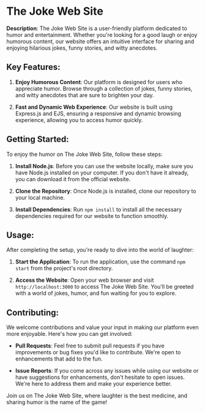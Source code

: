 # The Joke Web Site

**Description**: The Joke Web Site is a user-friendly platform dedicated to humor and entertainment. Whether you're looking for a good laugh or enjoy humorous content, our website offers an intuitive interface for sharing and enjoying hilarious jokes, funny stories, and witty anecdotes.

## Key Features:

1. **Enjoy Humorous Content**: Our platform is designed for users who appreciate humor. Browse through a collection of jokes, funny stories, and witty anecdotes that are sure to brighten your day.

3. **Fast and Dynamic Web Experience**: Our website is built using Express.js and EJS, ensuring a responsive and dynamic browsing experience, allowing you to access humor quickly.

## Getting Started:

To enjoy the humor on The Joke Web Site, follow these steps:

1. **Install Node.js**: Before you can use the website locally, make sure you have Node.js installed on your computer. If you don't have it already, you can download it from the official website.

2. **Clone the Repository**: Once Node.js is installed, clone our repository to your local machine.

3. **Install Dependencies**: Run `npm install` to install all the necessary dependencies required for our website to function smoothly.

## Usage:

After completing the setup, you're ready to dive into the world of laughter:

1. **Start the Application**: To run the application, use the command `npm start` from the project's root directory.

2. **Access the Website**: Open your web browser and visit `http://localhost:3000` to access The Joke Web Site. You'll be greeted with a world of jokes, humor, and fun waiting for you to explore.

## Contributing:

We welcome contributions and value your input in making our platform even more enjoyable. Here's how you can get involved:

- **Pull Requests**: Feel free to submit pull requests if you have improvements or bug fixes you'd like to contribute. We're open to enhancements that add to the fun.

- **Issue Reports**: If you come across any issues while using our website or have suggestions for enhancements, don't hesitate to open issues. We're here to address them and make your experience better.

Join us on The Joke Web Site, where laughter is the best medicine, and sharing humor is the name of the game!
